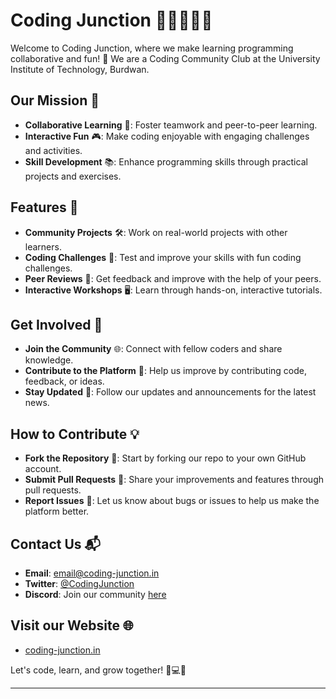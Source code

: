 # Coding Junction 🚀👩‍💻👨‍💻

Welcome to Coding Junction, where we make learning programming collaborative and fun! 🎉
We are a Coding Community Club at the University Institute of Technology, Burdwan.

## Our Mission 🎯

- **Collaborative Learning** 🤝: Foster teamwork and peer-to-peer learning.
- **Interactive Fun** 🎮: Make coding enjoyable with engaging challenges and activities.
- **Skill Development** 📚: Enhance programming skills through practical projects and exercises.

## Features 🌟

- **Community Projects** 🛠️: Work on real-world projects with other learners.
- **Coding Challenges** 🧩: Test and improve your skills with fun coding challenges.
- **Peer Reviews** 📝: Get feedback and improve with the help of your peers.
- **Interactive Workshops** 🖥️: Learn through hands-on, interactive tutorials.

## Get Involved 🙌

- **Join the Community** 🌐: Connect with fellow coders and share knowledge.
- **Contribute to the Platform** 🤗: Help us improve by contributing code, feedback, or ideas.
- **Stay Updated** 📢: Follow our updates and announcements for the latest news.

## How to Contribute 💡

- **Fork the Repository** 🍴: Start by forking our repo to your own GitHub account.
- **Submit Pull Requests** 🔄: Share your improvements and features through pull requests.
- **Report Issues** 🐞: Let us know about bugs or issues to help us make the platform better.

## Contact Us 📬

- **Email**: [email@coding-junction.in](mailto:email@coding-junction.in)
- **Twitter**: [@CodingJunction](https://twitter.com/CodingJunction)
- **Discord**: Join our community [here](https://discord.gg/mXCsJKNtRR)

## Visit our Website 🌐

- [coding-junction.in](https://coding-junction.in)

Let's code, learn, and grow together! 🚀💻🌟

--- 

